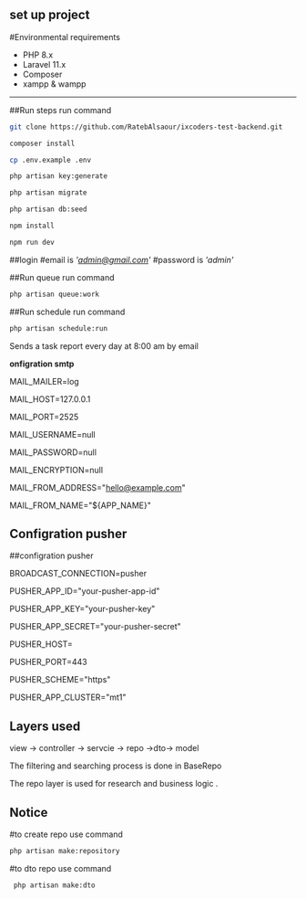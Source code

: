 set up project 
---


#Environmental requirements

- PHP 8.x
- Laravel 11.x
- Composer
- xampp & wampp


---

##Run steps
run command 
   ```bash
git clone https://github.com/RatebAlsaour/ixcoders-test-backend.git

composer install

cp .env.example .env

php artisan key:generate

php artisan migrate

php artisan db:seed

npm install

npm run dev
   ```



##login 
#email is *'admin@gmail.com'*
#password is *'admin'*


##Run queue 
run command 
   ```bash
   php artisan queue:work
   ```

##Run schedule 
run command 
   ```bash
   php artisan schedule:run
   ```
Sends a task report every day at 8:00 am by email



**onfigration smtp**

MAIL_MAILER=log

MAIL_HOST=127.0.0.1

MAIL_PORT=2525

MAIL_USERNAME=null

MAIL_PASSWORD=null

MAIL_ENCRYPTION=null

MAIL_FROM_ADDRESS="hello@example.com"

MAIL_FROM_NAME="${APP_NAME}"




## **Configration pusher**
##configration pusher

BROADCAST_CONNECTION=pusher

PUSHER_APP_ID="your-pusher-app-id"

PUSHER_APP_KEY="your-pusher-key"

PUSHER_APP_SECRET="your-pusher-secret"

PUSHER_HOST=

PUSHER_PORT=443

PUSHER_SCHEME="https"

PUSHER_APP_CLUSTER="mt1"





## **Layers used**

view -> controller -> servcie -> repo ->dto-> model 

The filtering and searching process is done in BaseRepo

The repo layer is used for research and business logic .


## **Notice**

#to create repo use command

   ```bash
   php artisan make:repository 

   ```

#to dto repo use command

  ```bash
   php artisan make:dto 

   ```








